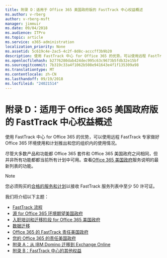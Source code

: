 ```yaml
---
title: 附录 D：适用于 Office 365 美国政府版的 FastTrack 中心权益概述
ms.author: v-rberg
author: v-rberg-msft
manager: jimmuir
ms.date: 09/04/2018
ms.audience: ITPro
ms.topic: article
ms.service: o365-administration
localization_priority: None
ms.assetid: 5c619c4e-2ac5-4c2f-8d8c-acccff3b9b20
description: 使用 FastTrack 中心 for Office 365 的优势，可以使用远程 FastTrack 专家做好 Office 365 环境使用和计划推出和您的组织内的使用情况。
ms.openlocfilehash: b2776280dab424dec995c63c9673b5fdb32e15bf
ms.sourcegitcommit: 7b319c33a4f1062b508e941643e4f1f135309a98
ms.translationtype: MT
ms.contentlocale: zh-CN
ms.lasthandoff: 09/19/2018
ms.locfileid: "24021514"
---
```

# <a name="appendix-d-fasttrack-center-benefit-overview-for-office-365-us-government"></a>附录 D：适用于 Office 365 美国政府版的 FastTrack 中心权益概述

使用 FastTrack 中心 for Office 365 的优势，可以使用远程 FastTrack 专家做好 Office 365 环境使用和计划推出和您的组织内的使用情况。 
  
尽管大多数产品和功能都 Office 365 套件和 Office 365 美国政府之间相同，但并非所有功能都都当前所有计划中可用。查看[Office 365 美国政府](https://aka.ms/aboutgovcloud)服务说明的最新列表的功能。

> [!NOTE]
>您必须购买的[合格的服务和计划](eligible-services-and-plans.md)以接收 FastTrack 服务列表中至少 50 许可证。  

我们将介绍以下主题：
- [FastTrack 流程](fasttrack-process.md) 
- [源 for Office 365 环境期望美国政府](US-Gov-appendix-source-environment-expectations.md)   
- [入职培训和迁移阶段 for Office 365 美国政府](US-Gov-appendix-onboarding-and-migration.md)
- [数据迁移](data-migration.md)    
- [Office 365 的 FastTrack 责任美国政府](US-Gov-appendix-fasttrack-responsibilities.md)   
- [您的 Office 365 的责任美国政府](US-Gov-appendix-your-responsibilities.md) 
- [附录 A：从 IBM Domino 迁移到 Exchange Online](from-ibm-domino-to-exchange-online.md)   
- [附录 B：FastTrack 中心的其他权益](fasttrack-additional-benefits.md)


